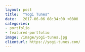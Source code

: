 ```yaml
---
layout: post
title:  "Yogi Tunes"
date:   2017-06-06 08:34:00 +0800
categories:
- portfolio
- featured-portfolio
image: /image/yogi-tunes.jpg
clienturl: https://yogi-tunes.com/
---
```

